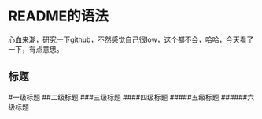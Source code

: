 # README的语法

心血来潮，研究一下github，不然感觉自己很low，这个都不会，哈哈，今天看了一下，有点意思。

## 标题

#一级标题
##二级标题
###三级标题
####四级标题
#####五级标题
######六级标题


